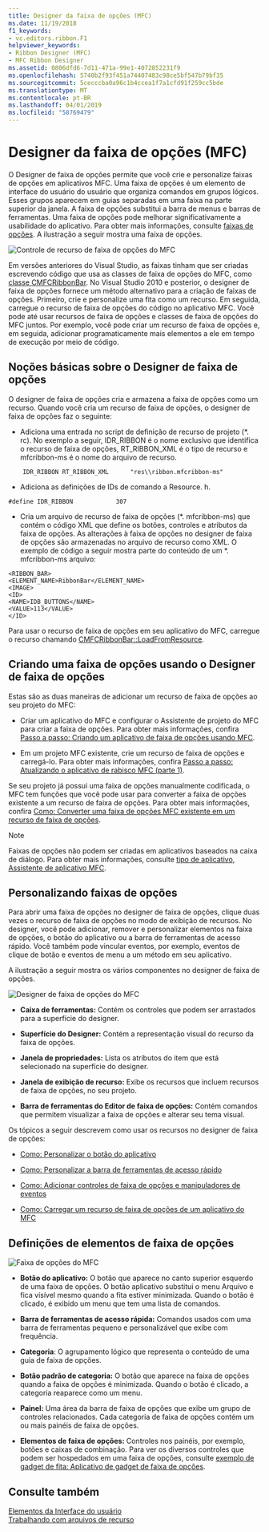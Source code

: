 ```yaml
---
title: Designer da faixa de opções (MFC)
ms.date: 11/19/2018
f1_keywords:
- vc.editors.ribbon.F1
helpviewer_keywords:
- Ribbon Designer (MFC)
- MFC Ribbon Designer
ms.assetid: 0806dfd6-7d11-471a-99e1-4072852231f9
ms.openlocfilehash: 5740b2f93f451a74407483c98ce5bf547b79bf35
ms.sourcegitcommit: 5cecccba0a96c1b4ccea1f7a1cfd91f259cc5bde
ms.translationtype: MT
ms.contentlocale: pt-BR
ms.lasthandoff: 04/01/2019
ms.locfileid: "58769479"
---
```

# <a name="ribbon-designer-mfc"></a>Designer da faixa de opções (MFC)

O Designer de faixa de opções permite que você crie e personalize faixas de opções em aplicativos MFC. Uma faixa de opções é um elemento de interface do usuário do usuário que organiza comandos em grupos lógicos. Esses grupos aparecem em guias separadas em uma faixa na parte superior da janela. A faixa de opções substitui a barra de menus e barras de ferramentas. Uma faixa de opções pode melhorar significativamente a usabilidade do aplicativo. Para obter mais informações, consulte [faixas de opções](/windows/desktop/uxguide/cmd-ribbons). A ilustração a seguir mostra uma faixa de opções.

![Controle de recurso de faixa de opções do MFC](../mfc/media/ribbon_no_callouts.png "controle de recurso de faixa de opções do MFC")

Em versões anteriores do Visual Studio, as faixas tinham que ser criadas escrevendo código que usa as classes de faixa de opções do MFC, como [classe CMFCRibbonBar](../mfc/reference/cmfcribbonbar-class.md). No Visual Studio 2010 e posterior, o designer de faixa de opções fornece um método alternativo para a criação de faixas de opções. Primeiro, crie e personalize uma fita como um recurso. Em seguida, carregue o recurso de faixa de opções do código no aplicativo MFC. Você pode até usar recursos de faixa de opções e classes de faixa de opções do MFC juntos. Por exemplo, você pode criar um recurso de faixa de opções e, em seguida, adicionar programaticamente mais elementos a ele em tempo de execução por meio de código.

## <a name="understanding-the-ribbon-designer"></a>Noções básicas sobre o Designer de faixa de opções

O designer de faixa de opções cria e armazena a faixa de opções como um recurso. Quando você cria um recurso de faixa de opções, o designer de faixa de opções faz o seguinte:

- Adiciona uma entrada no script de definição de recurso de projeto (*. rc). No exemplo a seguir, IDR_RIBBON é o nome exclusivo que identifica o recurso de faixa de opções, RT_RIBBON_XML é o tipo de recurso e mfcribbon-ms é o nome do arquivo de recurso.

```
    IDR_RIBBON RT_RIBBON_XML      "res\\ribbon.mfcribbon-ms"
```

- Adiciona as definições de IDs de comando a Resource. h.

```
#define IDR_RIBBON            307
```

- Cria um arquivo de recurso de faixa de opções (*. mfcribbon-ms) que contém o código XML que define os botões, controles e atributos da faixa de opções. As alterações à faixa de opções no designer de faixa de opções são armazenadas no arquivo de recurso como XML. O exemplo de código a seguir mostra parte do conteúdo de um \*. mfcribbon-ms arquivo:

```
<RIBBON_BAR>
<ELEMENT_NAME>RibbonBar</ELEMENT_NAME>
<IMAGE>
<ID>
<NAME>IDB_BUTTONS</NAME>
<VALUE>113</VALUE>
</ID>
```

Para usar o recurso de faixa de opções em seu aplicativo do MFC, carregue o recurso chamando [CMFCRibbonBar::LoadFromResource](../mfc/reference/cmfcribbonbar-class.md#loadfromresource).

## <a name="creating-a-ribbon-by-using-the-ribbon-designer"></a>Criando uma faixa de opções usando o Designer de faixa de opções

Estas são as duas maneiras de adicionar um recurso de faixa de opções ao seu projeto do MFC:

- Criar um aplicativo do MFC e configurar o Assistente de projeto do MFC para criar a faixa de opções. Para obter mais informações, confira [Passo a passo: Criando um aplicativo de faixa de opções usando MFC](../mfc/walkthrough-creating-a-ribbon-application-by-using-mfc.md).

- Em um projeto MFC existente, crie um recurso de faixa de opções e carregá-lo. Para obter mais informações, confira [Passo a passo: Atualizando o aplicativo de rabisco MFC (parte 1)](../mfc/walkthrough-updating-the-mfc-scribble-application-part-1.md).

Se seu projeto já possui uma faixa de opções manualmente codificada, o MFC tem funções que você pode usar para converter a faixa de opções existente a um recurso de faixa de opções. Para obter mais informações, confira [Como: Converter uma faixa de opções MFC existente em um recurso de faixa de opções](../mfc/how-to-convert-an-existing-mfc-ribbon-to-a-ribbon-resource.md).

> [!NOTE]
>  Faixas de opções não podem ser criadas em aplicativos baseados na caixa de diálogo. Para obter mais informações, consulte [tipo de aplicativo, Assistente de aplicativo MFC](../mfc/reference/application-type-mfc-application-wizard.md).

## <a name="customizing-ribbons"></a>Personalizando faixas de opções

Para abrir uma faixa de opções no designer de faixa de opções, clique duas vezes o recurso de faixa de opções no modo de exibição de recursos. No designer, você pode adicionar, remover e personalizar elementos na faixa de opções, o botão do aplicativo ou a barra de ferramentas de acesso rápido. Você também pode vincular eventos, por exemplo, eventos de clique de botão e eventos de menu a um método em seu aplicativo.

A ilustração a seguir mostra os vários componentes no designer de faixa de opções.

![Designer de faixa de opções do MFC](../mfc/media/ribbon_designer.png "Designer de faixa de opções do MFC")

- **Caixa de ferramentas:** Contém os controles que podem ser arrastados para a superfície do designer.

- **Superfície do Designer:** Contém a representação visual do recurso da faixa de opções.

- **Janela de propriedades:** Lista os atributos do item que está selecionado na superfície do designer.

- **Janela de exibição de recurso:** Exibe os recursos que incluem recursos de faixa de opções, no seu projeto.

- **Barra de ferramentas do Editor de faixa de opções:** Contém comandos que permitem visualizar a faixa de opções e alterar seu tema visual.

Os tópicos a seguir descrevem como usar os recursos no designer de faixa de opções:

- [Como: Personalizar o botão do aplicativo](../mfc/how-to-customize-the-application-button.md)

- [Como: Personalizar a barra de ferramentas de acesso rápido](../mfc/how-to-customize-the-quick-access-toolbar.md)

- [Como: Adicionar controles de faixa de opções e manipuladores de eventos](../mfc/how-to-add-ribbon-controls-and-event-handlers.md)

- [Como: Carregar um recurso de faixa de opções de um aplicativo do MFC](../mfc/how-to-load-a-ribbon-resource-from-an-mfc-application.md)

## <a name="definitions-of-ribbon-elements"></a>Definições de elementos de faixa de opções

![Faixa de opções do MFC](../mfc/media/ribbon.png "faixa de opções do MFC")

- **Botão do aplicativo:** O botão que aparece no canto superior esquerdo de uma faixa de opções. O botão aplicativo substitui o menu Arquivo e fica visível mesmo quando a fita estiver minimizada. Quando o botão é clicado, é exibido um menu que tem uma lista de comandos.

- **Barra de ferramentas de acesso rápida:** Comandos usados com uma barra de ferramentas pequeno e personalizável que exibe com frequência.

- **Categoria**: O agrupamento lógico que representa o conteúdo de uma guia de faixa de opções.

- **Botão padrão de categoria:** O botão que aparece na faixa de opções quando a faixa de opções é minimizada. Quando o botão é clicado, a categoria reaparece como um menu.

- **Painel:** Uma área da barra de faixa de opções que exibe um grupo de controles relacionados. Cada categoria de faixa de opções contém um ou mais painéis de faixa de opções.

- **Elementos de faixa de opções:** Controles nos painéis, por exemplo, botões e caixas de combinação. Para ver os diversos controles que podem ser hospedados em uma faixa de opções, consulte [exemplo de gadget de fita: Aplicativo de gadget de faixa de opções](../overview/visual-cpp-samples.md).

## <a name="see-also"></a>Consulte também

[Elementos da Interface do usuário](../mfc/user-interface-elements-mfc.md)<br/>
[Trabalhando com arquivos de recurso](../windows/working-with-resource-files.md)
